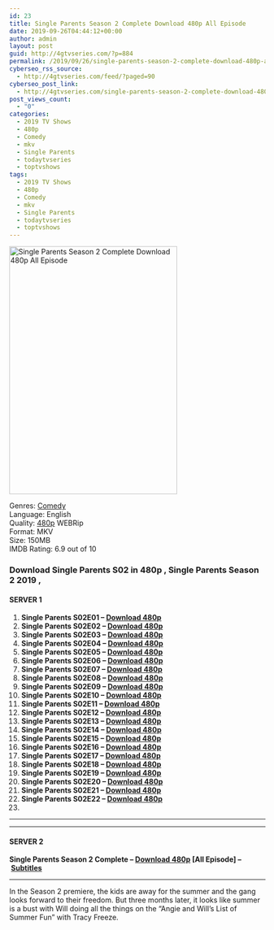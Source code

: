 ```yaml
---
id: 23
title: Single Parents Season 2 Complete Download 480p All Episode
date: 2019-09-26T04:44:12+00:00
author: admin
layout: post
guid: http://4gtvseries.com/?p=884
permalink: /2019/09/26/single-parents-season-2-complete-download-480p-all-episode-2/
cyberseo_rss_source:
  - http://4gtvseries.com/feed/?paged=90
cyberseo_post_link:
  - http://4gtvseries.com/single-parents-season-2-complete-download-480p-all-episode/
post_views_count:
  - "0"
categories:
  - 2019 TV Shows
  - 480p
  - Comedy
  - mkv
  - Single Parents
  - todaytvseries
  - toptvshows
tags:
  - 2019 TV Shows
  - 480p
  - Comedy
  - mkv
  - Single Parents
  - todaytvseries
  - toptvshows
---
```

<img loading="lazy" fifu-featured="1" class="aligncenter" src="https://3.bp.blogspot.com/-vxUuqYbIu-I/XYxA899lYtI/AAAAAAAAAPA/o5SYK9nhcb8m1XCeDBTsqG9Phz5ucs4dgCK4BGAYYCw/s1600/Single%2BParents%2BSeason%2B2.jpg" alt="Single Parents Season 2 Complete Download 480p All Episode" title="Single Parents Season 2 Complete Download 480p All Episode" width="330" height="488" />

Genres:&nbsp;<a href="http://4gtvseries.com/tag/comedy/" data-wpel-link="internal">Comedy</a>  
Language: English  
Quality:&nbsp;<a href="http://4gtvseries.com/tag/480p/" data-wpel-link="internal">480p</a>&nbsp;WEBRip  
Format: MKV  
Size: 150MB  
IMDB Rating: 6.9 out of 10

### **Download Single Parents S02 in 480p , Single Parents Season 2 2019 ,&nbsp;**

#### <span><strong>SERVER 1</strong></span>

  1. **Single Parents S02E01 – <a href="http://slink.dl480p.xyz/aY994m" data-wpel-link="external" target="_blank" rel="nofollow external noopener noreferrer" class="wpel-icon-left"><i class="wpel-icon fa fa-download" aria-hidden="true"></i>Download 480p</a>**
  2. **Single Parents S02E02 – <a href="http://slink.dl480p.xyz/qDhG3Y" data-wpel-link="external" target="_blank" rel="nofollow external noopener noreferrer" class="wpel-icon-left"><i class="wpel-icon fa fa-download" aria-hidden="true"></i>Download 480p</a>**
  3. **Single Parents S02E03 – <a href="http://slink.dl480p.xyz/TE6I" data-wpel-link="external" target="_blank" rel="nofollow external noopener noreferrer" class="wpel-icon-left"><i class="wpel-icon fa fa-download" aria-hidden="true"></i>Download 480p</a>**
  4. **Single Parents S02E04 – <a href="http://slink.dl480p.xyz/ayqf" data-wpel-link="external" target="_blank" rel="nofollow external noopener noreferrer" class="wpel-icon-left"><i class="wpel-icon fa fa-download" aria-hidden="true"></i>Download 480p</a>**
  5. **Single Parents S02E05 – <a href="http://slink.dl480p.xyz/lE4uUcA" data-wpel-link="external" target="_blank" rel="nofollow external noopener noreferrer" class="wpel-icon-left"><i class="wpel-icon fa fa-download" aria-hidden="true"></i>Download 480p</a>**
  6. **Single Parents S02E06 – <a href="http://slink.dl480p.xyz/A6Nfbo" data-wpel-link="external" target="_blank" rel="nofollow external noopener noreferrer" class="wpel-icon-left"><i class="wpel-icon fa fa-download" aria-hidden="true"></i>Download 480p</a>**
  7. **Single Parents S02E07 – <a href="http://slink.dl480p.xyz/cz7l5p" data-wpel-link="external" target="_blank" rel="nofollow external noopener noreferrer" class="wpel-icon-left"><i class="wpel-icon fa fa-download" aria-hidden="true"></i>Download 480p</a>**
  8. **Single Parents S02E08 – <a href="http://slink.dl480p.xyz/MiOb" data-wpel-link="external" target="_blank" rel="nofollow external noopener noreferrer" class="wpel-icon-left"><i class="wpel-icon fa fa-download" aria-hidden="true"></i>Download 480p</a>**
  9. **Single Parents S02E09 – <a href="http://slink.dl480p.xyz/JcbLq" data-wpel-link="external" target="_blank" rel="nofollow external noopener noreferrer" class="wpel-icon-left"><i class="wpel-icon fa fa-download" aria-hidden="true"></i>Download 480p</a>**
 10. **Single Parents S02E10 – <a href="http://slink.dl480p.xyz/3yolLWdC" data-wpel-link="external" target="_blank" rel="nofollow external noopener noreferrer" class="wpel-icon-left"><i class="wpel-icon fa fa-download" aria-hidden="true"></i>Download 480p</a>**
 11. **Single Parents S02E11 – <a href="http://slink.dl480p.xyz/MLApGvCf" data-wpel-link="external" target="_blank" rel="nofollow external noopener noreferrer" class="wpel-icon-left"><i class="wpel-icon fa fa-download" aria-hidden="true"></i>Download 480p</a>**
 12. **Single Parents S02E12 – <a href="http://slink.dl480p.xyz/pLANb" data-wpel-link="external" target="_blank" rel="nofollow external noopener noreferrer" class="wpel-icon-left"><i class="wpel-icon fa fa-download" aria-hidden="true"></i>Download 480p</a>**
 13. **Single Parents S02E13 – <a href="http://slink.dl480p.xyz/bvdrF" data-wpel-link="external" target="_blank" rel="nofollow external noopener noreferrer" class="wpel-icon-left"><i class="wpel-icon fa fa-download" aria-hidden="true"></i>Download 480p</a>**
 14. **Single Parents S02E14 – <a href="http://slink.dl480p.xyz/1gyxU0lG" data-wpel-link="external" target="_blank" rel="nofollow external noopener noreferrer" class="wpel-icon-left"><i class="wpel-icon fa fa-download" aria-hidden="true"></i>Download 480p</a>**
 15. **Single Parents S02E15 – <a href="http://slink.dl480p.xyz/qTEHsMN" data-wpel-link="external" target="_blank" rel="nofollow external noopener noreferrer" class="wpel-icon-left"><i class="wpel-icon fa fa-download" aria-hidden="true"></i>Download 480p</a>**
 16. **Single Parents S02E16 – <a href="http://slink.dl480p.xyz/ZRweN" data-wpel-link="external" target="_blank" rel="nofollow external noopener noreferrer" class="wpel-icon-left"><i class="wpel-icon fa fa-download" aria-hidden="true"></i>Download 480p</a>**
 17. **Single Parents S02E17 – <a href="http://slink.dl480p.xyz/VtxP" data-wpel-link="external" target="_blank" rel="nofollow external noopener noreferrer" class="wpel-icon-left"><i class="wpel-icon fa fa-download" aria-hidden="true"></i>Download 480p</a>**
 18. **Single Parents S02E18 – <a href="http://slink.dl480p.xyz/DOvB" data-wpel-link="external" target="_blank" rel="nofollow external noopener noreferrer" class="wpel-icon-left"><i class="wpel-icon fa fa-download" aria-hidden="true"></i>Download 480p</a>**
 19. **Single Parents S02E19 – <a href="http://slink.dl480p.xyz/SMa7yM0" data-wpel-link="external" target="_blank" rel="nofollow external noopener noreferrer" class="wpel-icon-left"><i class="wpel-icon fa fa-download" aria-hidden="true"></i>Download 480p</a>**
 20. **Single Parents S02E20 – <a href="http://slink.dl480p.xyz/lgYZa" data-wpel-link="external" target="_blank" rel="nofollow external noopener noreferrer" class="wpel-icon-left"><i class="wpel-icon fa fa-download" aria-hidden="true"></i>Download 480p</a>**
 21. **Single Parents S02E21 – <a href="http://slink.dl480p.xyz/lfqkU" data-wpel-link="external" target="_blank" rel="nofollow external noopener noreferrer" class="wpel-icon-left"><i class="wpel-icon fa fa-download" aria-hidden="true"></i>Download 480p</a>**
 22. **Single Parents S02E22 – <a href="http://slink.dl480p.xyz/p0PNrqk" data-wpel-link="external" target="_blank" rel="nofollow external noopener noreferrer" class="wpel-icon-left"><i class="wpel-icon fa fa-download" aria-hidden="true"></i>Download 480p</a>**
 23. 

* * *

* * *

#### <span><strong>SERVER 2</strong></span>

**Single Parents Season 2 Complete – <a href="http://dl480p.xyz/651/" data-wpel-link="external" target="_blank" rel="nofollow external noopener noreferrer" class="wpel-icon-left"><i class="wpel-icon fa fa-download" aria-hidden="true"></i>Download 480p</a> [All Episode] –&nbsp;**<a href="https://subscene.com/subtitles/single-parents-second-season" data-wpel-link="external" target="_blank" rel="nofollow external noopener noreferrer" class="wpel-icon-left"><i class="wpel-icon fa fa-download" aria-hidden="true"></i><b>Subtitles</b></a>

* * *

In the Season 2 premiere, the kids are away for the summer and the gang looks forward to their freedom. But three months later, it looks like summer is a bust with Will doing all the things on the “Angie and Will’s List of Summer Fun” with Tracy Freeze.

<div align="center">
</div>